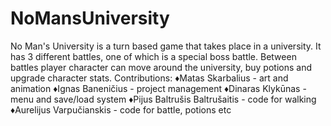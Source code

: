 # NoMansUniversity
No Man's University is a turn based game that takes place in a university. It has 3 different battles, one of which is a special boss battle. Between battles player character can move around the university, buy potions and upgrade character stats.
Contributions:
♦Matas Skarbalius - art and animation
♦Ignas Baneničius - project management
♦Dinaras Klykūnas - menu and save/load system
♦Pijus Baltrušis Baltrušaitis - code for walking
♦Aurelijus Varpučianskis - code for battle, potions etc
